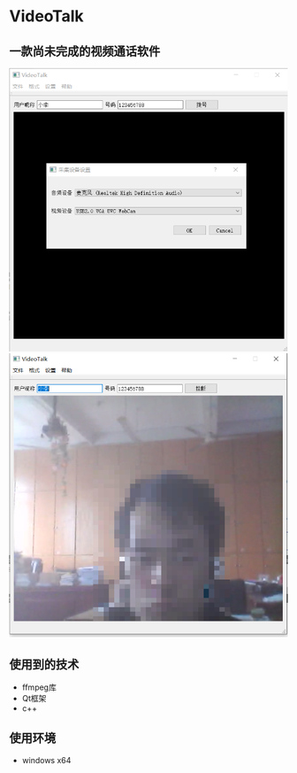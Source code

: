 # VideoTalk
## 一款尚未完成的视频通话软件
![image](https://github.com/JavaBull-dev/VideoTalk/blob/master/image/1.png)
![image](https://github.com/JavaBull-dev/VideoTalk/blob/master/image/2.png)

## 使用到的技术
 - ffmpeg库
 - Qt框架
 - c++
 
## 使用环境
 - windows x64

